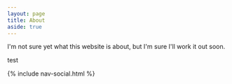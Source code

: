 ```yaml
---
layout: page
title: About
aside: true
---
```


I'm not sure yet what this website is about, but I'm sure I'll work it out soon.

test

{% include nav-social.html %}
